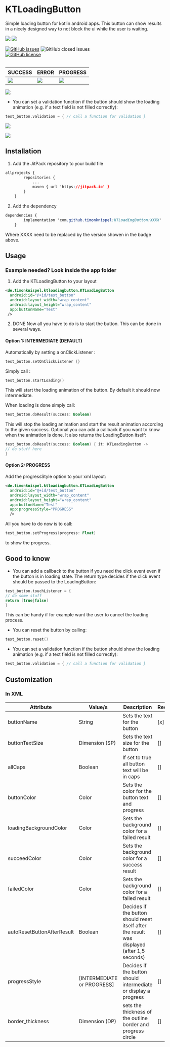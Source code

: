 # KTLoadingButton

Simple loading button for kotlin android apps.
This button can show results in a nicely designed way to not block the ui while the user is waiting.

[![](https://jitpack.io/v/timonknispel/KTLoadingButton.svg)](https://jitpack.io/#timonknispel/KTLoadingButton)
[![](https://jitpack.io/v/timonknispel/KTLoadingButton/month.svg)](https://jitpack.io/#timonknispel/KTLoadingButton)
<br/>

[![GitHub issues](https://img.shields.io/github/issues/timonknispel/KTLoadingButton)](https://github.com/timonknispel/KTLoadingButton/issues)
![GitHub closed issues](https://img.shields.io/github/issues-closed/timonknispel/KTLoadingButton)
<br/>
[![GitHub license](https://img.shields.io/github/license/timonknispel/KTLoadingButton?logo=t)](https://github.com/timonknispel/KTLoadingButton/blob/master/LICENSE)
<br/><br/>

|SUCCESS| ERROR | PROGRESS |
|--|--| -- |
| ![](success.gif) | ![](error.gif) | ![](progress.gif) |

![](https://img.shields.io/badge/NEWS-validation%20function-orange?style=for-the-badge)
- You can set a validation function if the button should show the loading animation (e.g. if a text field is not filled correctly):
```kotlin
test_button.validation = { // call a function for validation }
```
![](https://img.shields.io/badge/NEWS-new%20example%20app-orange?style=for-the-badge)

![](new-example-app.png)

## Installation
1. Add the JitPack repository to your build file

```css
allprojects {
		repositories {
			...
			maven { url 'https://jitpack.io' }
		}
	}
```

2.  Add the dependency

```css
dependencies {
		implementation 'com.github.timonknispel:KTLoadingButton:XXXX'
	}
```
Where XXXX need to be replaced by the version showen in the badge above.

## Usage
### Example needed?  Look inside the app folder

1. Add the KTLoadingButton to your layout

```xml
<de.timonknispel.ktloadingbutton.KTLoadingButton  
  android:id="@+id/test_button"  
  android:layout_width="wrap_content"  
  android:layout_height="wrap_content"  
  app:buttonName="Test"  
 />
```
2. DONE
Now all you have to do is to start the button. This can be done in several ways.

#### Option 1: INTERMEDIATE (DEFAULT)
Automatically by setting a onClickListener :
```kotlin
test_button.setOnClickListener {}
```

Simply call :
```kotlin
test_button.startLoading()
````

This will start the loading animation of the button. By default it should now intermediate.

When loading is done simply call:
```kotlin
test_button.doResult(success: Boolean)
```
This will stop the loading animation and start the result animation according to the given success.
Optional you can add a callback if you want to know when the animation is done. It also returns the LoadingButton itself:
```kotlin
test_button.doResult(success: Boolean) { it: KTLoadingButton -> 
// do stuff here
}
```

#### Option 2: PROGRESS
Add the progressStyle option to your xml layout:
```xml
<de.timonknispel.ktloadingbutton.KTLoadingButton  
  android:id="@+id/test_button"  
  android:layout_width="wrap_content"  
  android:layout_height="wrap_content"  
  app:buttonName="Test"  
  app:progressStyle="PROGRESS"  
  />
```
All you have to do now is to call:
```kotlin
test_button.setProgress(progress: Float)
```
to show the progress.

## Good to know

 - You can add a callback to the button if you need the click event even if the button is in loading state. The return type decides if the click event should be passed to the LoadingButton:
```kotlin
test_button.touchListener = {
// do some stuff
return [true|false]
}
```
This can be handy if for example want the user to cancel the loading process.

- You can reset the button by calling:
```kotlin
test_button.reset()
```

- You can set a validation function if the button should show the loading animation (e.g. if a text field is not filled correctly):
```kotlin
test_button.validation = { // call a function for validation }
```

## Customization

### In XML
|Attribute| Value/s | Description| Required | Default |
|--|--| -- | -- | -- |
| buttonName | String | Sets the text for the button |[x]| |
| buttonTextSize | Dimension (SP) | Sets the text size for the button |[]| 16sp |
| allCaps | Boolean | If set to true all button text will be in caps |[]| true |
| buttonColor | Color | Sets the color for the button text and progress |[]| #373737|
| loadingBackgroundColor | Color | Sets the background color for a failed result |[]| buttonColor with transparency of 31% |
| succeedColor | Color | Sets the background color for a success result |[]|#4CAF50 |
| failedColor | Color | Sets the background color for a failed result |[]|#F44336 |
| autoResetButtonAfterResult | Boolean | Decides if the button should reset itself after the result was displayed (after 1,5 seconds) |[]| true |
| progressStyle | [INTERMEDIATE or PROGRESS] | Decides if the button should intermediate or display a progress |[]| INTERMEDIATE |
| border_thickness | Dimension (DP) | sets the thickness of the outline border and progress circle |[]| 1dp |

